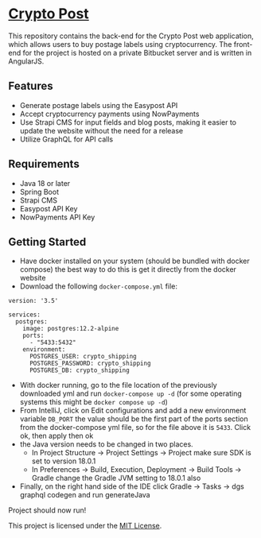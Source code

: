 # [Crypto Post](https://cryptopost.global/main)

This repository contains the back-end for the Crypto Post web application, which allows users to buy postage labels using cryptocurrency. The front-end for the project is hosted on a private Bitbucket server and is written in AngularJS.

## Features

- Generate postage labels using the Easypost API
- Accept cryptocurrency payments using NowPayments
- Use Strapi CMS for input fields and blog posts, making it easier to update the website without the need for a release
- Utilize GraphQL for API calls

## Requirements

- Java 18 or later
- Spring Boot
- Strapi CMS
- Easypost API Key
- NowPayments API Key

## Getting Started

* Have docker installed on your system (should be bundled with docker compose) the best way to do this is get it directly from the docker website
* Download the following `docker-compose.yml` file:

```
version: '3.5'

services:
  postgres:
    image: postgres:12.2-alpine
    ports:
      - "5433:5432"
    environment:
      POSTGRES_USER: crypto_shipping
      POSTGRES_PASSWORD: crypto_shipping
      POSTGRES_DB: crypto_shipping
```
* With docker running, go to the file location of the previously downloaded yml and run `docker-compose up -d` (for some operating systems this might be `docker compose up -d`)
* From IntelliJ, click on Edit configurations and add a new environment variable `DB_PORT` the value should be the first part of the ports section from the docker-compose yml file, so for the file above it is `5433`. Click ok, then apply then ok
* the Java version needs to be changed in two places. 
  * In Project Structure -> Project Settings -> Project make sure SDK is set to version 18.0.1
  * In Preferences -> Build, Execution, Deployment -> Build Tools -> Gradle change the Gradle JVM setting to 18.0.1 also
* Finally, on the right hand side of the IDE click Gradle -> Tasks -> dgs graphql codegen and run generateJava

Project should now run!

This project is licensed under the [MIT License](LICENSE).

